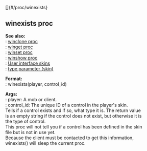 []{#/proc/winexists}    
## winexists proc    
**See also:**    
:   [winclone proc](/ref/proc/winclone)    
:   [winget proc](/ref/proc/winget)    
:   [winset proc](/ref/proc/winset)    
:   [winshow proc](/ref/proc/winshow)    
:   [User interface skins](/ref/%7Bskin%7D)    
:   [type parameter (skin)](/ref/%7Bskin%7D/param/type)    
<!-- -->    
**Format:**    
:   winexists(player, control_id)    
<!-- -->    
**Args:**    
:   player: A mob or client.    
:   control_id: The unique ID of a control in the player\'s skin.    
Tells if a control exists and if so, what type it is. The return value    
is an empty string if the control does not exist, but otherwise it is    
the type of control.    
This proc will not tell you if a control has been defined in the skin    
file but is not in use yet.    
Because the client must be contacted to get this information,    
winexists() will sleep the current proc.  